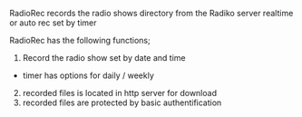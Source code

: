 RadioRec records the radio shows directory from the Radiko server realtime or auto rec set by timer

RadioRec has the following functions;

1. Record the radio show set by date and time
  - timer has options for daily / weekly
2. recorded files is located in http server for download
3. recorded files are protected by basic authentification 
